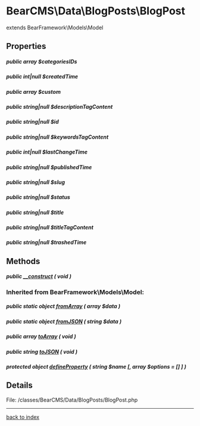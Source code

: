 # BearCMS\Data\BlogPosts\BlogPost

extends BearFramework\Models\Model

## Properties

##### public array $categoriesIDs

##### public int|null $createdTime

##### public array $custom

##### public string|null $descriptionTagContent

##### public string|null $id

##### public string|null $keywordsTagContent

##### public int|null $lastChangeTime

##### public string|null $publishedTime

##### public string|null $slug

##### public string|null $status

##### public string|null $title

##### public string|null $titleTagContent

##### public string|null $trashedTime

## Methods

##### public [__construct](bearcms.data.blogposts.blogpost.__construct.method.md) ( void )

### Inherited from BearFramework\Models\Model:

##### public static object [fromArray](bearframework.models.model.fromarray.method.md) ( array $data )

##### public static object [fromJSON](bearframework.models.model.fromjson.method.md) ( string $data )

##### public array [toArray](bearframework.models.model.toarray.method.md) ( void )

##### public string [toJSON](bearframework.models.model.tojson.method.md) ( void )

##### protected object [defineProperty](bearframework.models.model.defineproperty.method.md) ( string $name [, array $options = [] ] )

## Details

File: /classes/BearCMS/Data/BlogPosts/BlogPost.php

---

[back to index](index.md)

